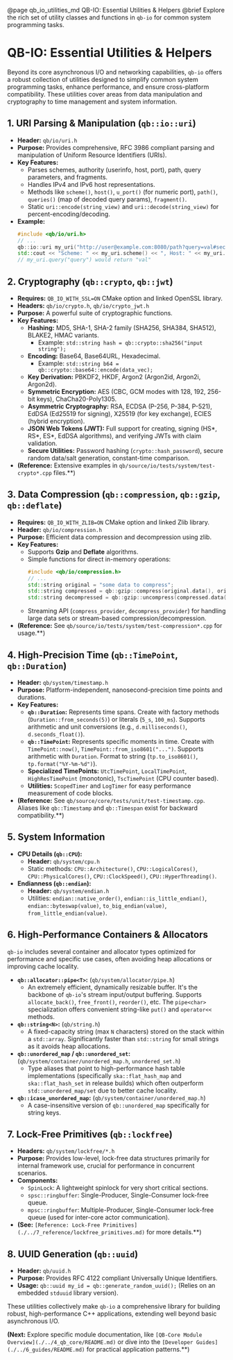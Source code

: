 @page qb_io_utilities_md QB-IO: Essential Utilities & Helpers
@brief Explore the rich set of utility classes and functions in `qb-io` for common system programming tasks.

# QB-IO: Essential Utilities & Helpers

Beyond its core asynchronous I/O and networking capabilities, `qb-io` offers a robust collection of utilities designed to simplify common system programming tasks, enhance performance, and ensure cross-platform compatibility. These utilities cover areas from data manipulation and cryptography to time management and system information.

## 1. URI Parsing & Manipulation (`qb::io::uri`)

*   **Header:** `qb/io/uri.h`
*   **Purpose:** Provides comprehensive, RFC 3986 compliant parsing and manipulation of Uniform Resource Identifiers (URIs).
*   **Key Features:**
    *   Parses schemes, authority (userinfo, host, port), path, query parameters, and fragments.
    *   Handles IPv4 and IPv6 host representations.
    *   Methods like `scheme()`, `host()`, `u_port()` (for numeric port), `path()`, `queries()` (map of decoded query params), `fragment()`.
    *   Static `uri::encode(string_view)` and `uri::decode(string_view)` for percent-encoding/decoding.
*   **Example:**
    ```cpp
    #include <qb/io/uri.h>
    // ...
    qb::io::uri my_uri("http://user@example.com:8080/path?query=val#section");
    std::cout << "Scheme: " << my_uri.scheme() << ", Host: " << my_uri.host() << std::endl;
    // my_uri.query("query") would return "val"
    ```

## 2. Cryptography (`qb::crypto`, `qb::jwt`)

*   **Requires:** `QB_IO_WITH_SSL=ON` CMake option and linked OpenSSL library.
*   **Headers:** `qb/io/crypto.h`, `qb/io/crypto_jwt.h`
*   **Purpose:** A powerful suite of cryptographic functions.
*   **Key Features:**
    *   **Hashing:** MD5, SHA-1, SHA-2 family (SHA256, SHA384, SHA512), BLAKE2, HMAC variants.
        *   Example: `std::string hash = qb::crypto::sha256("input string");`
    *   **Encoding:** Base64, Base64URL, Hexadecimal.
        *   Example: `std::string b64 = qb::crypto::base64::encode(data_vec);`
    *   **Key Derivation:** PBKDF2, HKDF, Argon2 (Argon2id, Argon2i, Argon2d).
    *   **Symmetric Encryption:** AES (CBC, GCM modes with 128, 192, 256-bit keys), ChaCha20-Poly1305.
    *   **Asymmetric Cryptography:** RSA, ECDSA (P-256, P-384, P-521), EdDSA (Ed25519 for signing), X25519 (for key exchange), ECIES (hybrid encryption).
    *   **JSON Web Tokens (JWT):** Full support for creating, signing (HS*, RS*, ES*, EdDSA algorithms), and verifying JWTs with claim validation.
    *   **Secure Utilities:** Password hashing (`crypto::hash_password`), secure random data/salt generation, constant-time comparison.
*   **(Reference:** Extensive examples in `qb/source/io/tests/system/test-crypto*.cpp` files.**)

## 3. Data Compression (`qb::compression`, `qb::gzip`, `qb::deflate`)

*   **Requires:** `QB_IO_WITH_ZLIB=ON` CMake option and linked Zlib library.
*   **Header:** `qb/io/compression.h`
*   **Purpose:** Efficient data compression and decompression using zlib.
*   **Key Features:**
    *   Supports **Gzip** and **Deflate** algorithms.
    *   Simple functions for direct in-memory operations:
        ```cpp
        #include <qb/io/compression.h>
        // ...
        std::string original = "some data to compress";
        std::string compressed = qb::gzip::compress(original.data(), original.size());
        std::string decompressed = qb::gzip::uncompress(compressed.data(), compressed.size());
        ```
    *   Streaming API (`compress_provider`, `decompress_provider`) for handling large data sets or stream-based compression/decompression.
*   **(Reference:** See `qb/source/io/tests/system/test-compression*.cpp` for usage.**)

## 4. High-Precision Time (`qb::TimePoint`, `qb::Duration`)

*   **Header:** `qb/system/timestamp.h`
*   **Purpose:** Platform-independent, nanosecond-precision time points and durations.
*   **Key Features:**
    *   **`qb::Duration`:** Represents time spans. Create with factory methods (`Duration::from_seconds(5)`) or literals (`5_s`, `100_ms`). Supports arithmetic and unit conversions (e.g., `d.milliseconds()`, `d.seconds_float()`).
    *   **`qb::TimePoint`:** Represents specific moments in time. Create with `TimePoint::now()`, `TimePoint::from_iso8601("...")`. Supports arithmetic with `Duration`. Format to string (`tp.to_iso8601()`, `tp.format("%Y-%m-%d")`).
    *   **Specialized TimePoints:** `UtcTimePoint`, `LocalTimePoint`, `HighResTimePoint` (monotonic), `TscTimePoint` (CPU counter based).
    *   **Utilities:** `ScopedTimer` and `LogTimer` for easy performance measurement of code blocks.
*   **(Reference:** See `qb/source/core/tests/unit/test-timestamp.cpp`. Aliases like `qb::Timestamp` and `qb::Timespan` exist for backward compatibility.**)

## 5. System Information

*   **CPU Details (`qb::CPU`):**
    *   **Header:** `qb/system/cpu.h`
    *   Static methods: `CPU::Architecture()`, `CPU::LogicalCores()`, `CPU::PhysicalCores()`, `CPU::ClockSpeed()`, `CPU::HyperThreading()`.
*   **Endianness (`qb::endian`):**
    *   **Header:** `qb/system/endian.h`
    *   Utilities: `endian::native_order()`, `endian::is_little_endian()`, `endian::byteswap(value)`, `to_big_endian(value)`, `from_little_endian(value)`.

## 6. High-Performance Containers & Allocators

`qb-io` includes several container and allocator types optimized for performance and specific use cases, often avoiding heap allocations or improving cache locality.

*   **`qb::allocator::pipe<T>`:** (`qb/system/allocator/pipe.h`)
    *   An extremely efficient, dynamically resizable buffer. It's the backbone of `qb-io`'s stream input/output buffering. Supports `allocate_back()`, `free_front()`, `reorder()`, etc. The `pipe<char>` specialization offers convenient string-like `put()` and `operator<<` methods.
*   **`qb::string<N>`:** (`qb/string.h`)
    *   A fixed-capacity string (max `N` characters) stored on the stack within a `std::array`. Significantly faster than `std::string` for small strings as it avoids heap allocations.
*   **`qb::unordered_map` / `qb::unordered_set`:** (`qb/system/container/unordered_map.h`, `unordered_set.h`)
    *   Type aliases that point to high-performance hash table implementations (specifically `ska::flat_hash_map` and `ska::flat_hash_set` in release builds) which often outperform `std::unordered_map/set` due to better cache locality.
*   **`qb::icase_unordered_map`:** (`qb/system/container/unordered_map.h`)
    *   A case-insensitive version of `qb::unordered_map` specifically for string keys.

## 7. Lock-Free Primitives (`qb::lockfree`)

*   **Headers:** `qb/system/lockfree/*.h`
*   **Purpose:** Provides low-level, lock-free data structures primarily for internal framework use, crucial for performance in concurrent scenarios.
*   **Components:**
    *   `SpinLock`: A lightweight spinlock for very short critical sections.
    *   `spsc::ringbuffer`: Single-Producer, Single-Consumer lock-free queue.
    *   `mpsc::ringbuffer`: Multiple-Producer, Single-Consumer lock-free queue (used for inter-core actor communication).
*   **(See:** `[Reference: Lock-Free Primitives](./../7_reference/lockfree_primitives.md)` for more details.**)

## 8. UUID Generation (`qb::uuid`)

*   **Header:** `qb/uuid.h`
*   **Purpose:** Provides RFC 4122 compliant Universally Unique Identifiers.
*   **Usage:** `qb::uuid my_id = qb::generate_random_uuid();` (Relies on an embedded `stduuid` library version).

These utilities collectively make `qb-io` a comprehensive library for building robust, high-performance C++ applications, extending well beyond basic asynchronous I/O.

**(Next:** Explore specific module documentation, like `[QB-Core Module Overview](./../4_qb_core/README.md)` or dive into the `[Developer Guides](./../6_guides/README.md)` for practical application patterns.**) 